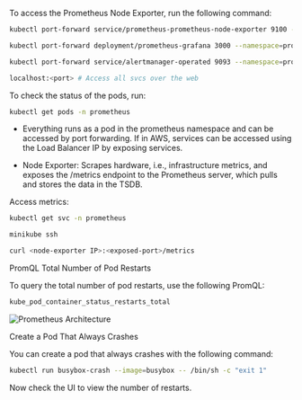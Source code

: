To access the Prometheus Node Exporter, run the following command:

```bash
kubectl port-forward service/prometheus-prometheus-node-exporter 9100 --namespace=prometheus

kubectl port-forward deployment/prometheus-grafana 3000 --namespace=prometheus # To access Grafana

kubectl port-forward service/alertmanager-operated 9093 --namespace=prometheus # To access Alert-Manager

localhost:<port> # Access all svcs over the web

```
To check the status of the pods, run:

```bash
kubectl get pods -n prometheus
```

- Everything runs as a pod in the prometheus namespace and can be accessed by port forwarding. If in AWS, services can be accessed using the Load Balancer IP by exposing services.

- Node Exporter: Scrapes hardware, i.e., infrastructure metrics, and exposes the /metrics endpoint to the Prometheus server, which pulls and stores the data in the TSDB.

Access metrics:

```bash
kubectl get svc -n prometheus

minikube ssh

curl <node-exporter IP>:<exposed-port>/metrics
```

PromQL
Total Number of Pod Restarts

To query the total number of pod restarts, use the following PromQL:

```bash
kube_pod_container_status_restarts_total
```
![Prometheus Architecture]((https://github.com/RanjanPRS/Monitoring-and-Logging/blob/main/PROMETHEUS/kube_pod_container_status_restarts_total.png))

Create a Pod That Always Crashes

You can create a pod that always crashes with the following command:

```bash
kubectl run busybox-crash --image=busybox -- /bin/sh -c "exit 1"
```

Now check the UI to view the number of restarts.

